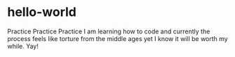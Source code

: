 # hello-world
Practice Practice Practice
I am learning how to code and currently the process feels like torture from the middle ages yet I know it will be worth my while. Yay!
